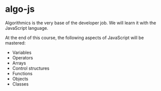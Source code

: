 # algo-js
Algorithmics is the very base of the developer job. We will learn it with the JavaScript language.

At the end of this course, the following aspects of JavaScript will be mastered:

* Variables
* Operators
* Arrays
* Control structures
* Functions
* Objects
* Classes
